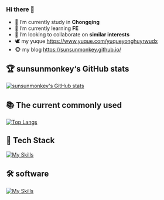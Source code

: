### Hi there 👋

- 🔭 I’m currently study in  **Chongqing**
- 🌱 I’m currently learning  **FE**
- 👯 I’m looking to collaborate on  **similar interests**
- 🕊️ my yuque https://www.yuque.com/yuqueyonghuyrwudx
- 🐵 my blog  https://sunsunmonkey.github.io/
  
## 🏆 sunsunmonkey‘s GitHub stats
[![sunsunmonkey's GitHub stats](https://github-readme-stats.vercel.app/api?username=sunsunmonkey)](https://github.com/anuraghazra/github-readme-stats) 

## 📚 The current commonly used

[![Top Langs](https://github-readme-stats.vercel.app/api/top-langs/?username=sunsunmonkey&layout=compact)](https://github.com/anuraghazra/github-readme-stats)

## 🚀 Tech Stack
[![My Skills](https://skillicons.dev/icons?i=html,css,js,less,tailwind,babel,typescript,nodejs,bun,express,react,nextjs,redux,vue,rust,java,python,git,md,mysql,webpack,rollupjs,vite,vitest,jest)](https://skillicons.dev)

## 🛠️ software
[![My Skills](https://skillicons.dev/icons?i=vscode,figma,codepen,postman,idea,pycharm,eclipse,github,githubactions,gitlab,npm,pnpm,yarn)](https://skillicons.dev)
<!--
**sunsunmonkey/sunsunmonkey** is a ✨ _special_ ✨ repository because its `README.md` (this file) appears on your GitHub profile.

Here are some ideas to get you started:

- 🔭 I’m currently study in Chongqing 
- 🌱 I’m currently learning FE
- 👯 I’m looking to collaborate on coding
- 🤔 I’m looking for help with ...
- 💬 Ask me about ...
- 📫 How to reach me: ...
- 😄 Pronouns: ...
- ⚡ Fun fact: ...
-->
